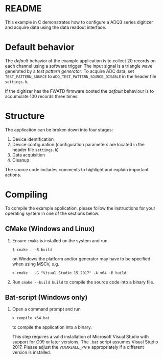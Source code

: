 # README

This example in C demonstrates how to configure a ADQ3 series digitizer and
acquire data using the data readout interface.

# Default behavior

The *default* behavior of the example application is to collect 20 records on
each channel using a software trigger. The input signal is a triangle wave
generated by a *test pattern generator*. To acquire ADC data, set
`TEST_PATTERN_SOURCE` to `ADQ_TEST_PATTERN_SOURCE_DISABLE` in the header file
`settings.h`.

If the digitizer has the FWATD firmware booted the *default* behaviour is to accumulate
100 records three times.

# Structure

The application can be broken down into four stages:

1. Device identification
2. Device configuration (configuration parameters are located in the header file
   `settings.h`)
3. Data acquisition
4. Cleanup

The source code includes comments to highlight and explain important actions.

# Compiling

To compile the example application, please follow the instructions for your
operating system in one of the sections below.

## CMake (Windows and Linux)
1. Ensure `cmake` is installed on the system and run
   ```
   $ cmake . -B build
   ```
   on Windows the platform and/or generator may have to be specified when using MSCV, e.g.
   ```
   > cmake . -G "Visual Studio 15 2017" -A x64 -B build
   ```

2. Run `cmake --build build` to compile the source code into a binary file.


## Bat-script (Windows only)

1. Open a command prompt and run
   ```
   > compile_x64.bat
   ```
   to compile the application into a binary.

   This step requires a valid installation of Microsoft Visual Studio with
   support for C99 or later versions. The `.bat` script assumes Visual Studio
   2017. Please adjust the `VCVARSALL_PATH` appropriately if a different version
   is installed.
